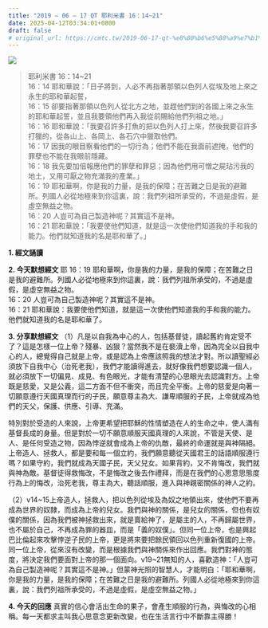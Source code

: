 ```yaml
---
title: "2019 – 06 – 17 QT 耶利米書 16：14~21"
date: 2025-04-12T03:34:01+0800
draft: false
# original_url: https://cmtc.tw/2019-06-17-qt-%e8%80%b6%e5%88%a9%e7%b1%b3%e6%9b%b8-16%ef%bc%9a1421
---
```


![](/images/qt.jpg)
> 耶利米書 16：14\~21  
> 16：14 耶和華說：「日子將到，人必不再指著那領以色列人從埃及地上來之永生的耶和華起誓，  
> 16：15 卻要指著那領以色列人從北方之地，並趕他們到的各國上來之永生的耶和華起誓，並且我要領他們再入我從前賜給他們列祖之地。」  
> 16：16 耶和華說：「我要召許多打魚的把以色列人打上來，然後我要召許多打獵的，從各山上、各岡上、各石穴中獵取他們。  
> 16：17 因我的眼目察看他們的一切行為；他們不能在我面前遮掩，他們的罪孽也不能在我眼前隱藏。  
> 16：18 我先要加倍報應他們的罪孽和罪惡；因為他們用可憎之屍玷污我的地土，又用可厭之物充滿我的產業。」  
> 16：19 耶和華啊，你是我的力量，是我的保障；在苦難之日是我的避難所。列國人必從地極來到你這裏，說：我們列祖所承受的，不過是虛假，是虛空無益之物。  
> 16：20 人豈可為自己製造神呢？其實這不是神。  
> 16：21 耶和華說：「我要使他們知道，就是這一次使他們知道我的手和我的能力。他們就知道我的名是耶和華了。」

**1. 經文誦讀**

**2.  今天默想經文**
耶 16：19 耶和華啊，你是我的力量，是我的保障；在苦難之日是我的避難所。列國人必從地極來到你這裏，說：我們列祖所承受的，不過是虛假，是虛空無益之物。  
16：20 人豈可為自己製造神呢？其實這不是神。  
16：21 耶和華說：我要使他們知道，就是這一次使他們知道我的手和我的能力。他們就知道我的名是耶和華了。

**3. 分享默想經文**
（1）凡是以自我為中心的人，包括基督徒，讀起舊約肯定受不了？這是怎樣一位上帝？殘暴、凶狠？當然我不是在褻瀆上帝，因為完全以自我中心的人，總覺得自己就是上帝，或是認為上帝應該照我的想法才對。所以讀聖經必須放下自我中心（治死老我），我們才能讀得進去，就好像我們想要認識一個人，就必須放下一切偏見、成見、有色眼光，才能有清楚的心思眼光去認識對方。上帝既是慈愛，又是公義，這二方面不但不衝突，而且完全平衡。上帝的慈愛是向著一切願意遵行天國真理而行的子民，願意尊主為大、謙卑順服的子民，上帝就成為他們的天父，保護、供應、引導、充滿。

特別對於受造的人來說，上帝更希望把耶穌的性情塑造在人的生命之中，使人滿有基督長成的身量。但是對於一切不願意順服天國真理的人來說，不管是天使、是人、是任何受造之物，因為悖逆就會成為上帝的仇敵，最終的命運就是與神隔絕。上帝造人、拯救人，都是要和每一個立約，我們願意聽從天國君王的話語順服遵行嗎？如果守約，我們就成為天國子民，天父兒女。如果背約，又不肯悔改，我們就與神為敵。基督徒得救悔改，不是悔改之後去作禮拜，而是在我們的心思意思態度行為上的悔改，治死老我，尊主為大，聽話順服，進入與神親密關係的神人之約。

（2）v14\~15上帝造人，拯救人，把以色列從埃及為奴之地領出來，使他們不要再成為世界的奴隸，而成為上帝的兒女。我們與神的關係，是兒女的關係，但也有奴僕的關係，因為我們被神拯救出來，就是賣給神了，是屬主的人，不再歸屬世界，也不屬於自己，不再成為罪的器皿，而是「義的奴僕」。但同一位上帝，也是興起巴比倫起來攻擊悖逆子民的上帝，更是將來要把餘民領回以色列重新復國的上帝。同一位上帝，從來沒有改變，而是根據我們與神關係來作出回應。我們對神的態度，將決定我們要面對上帝的那一個面向。v19\~21無知的人，喜歡造神：「人豈可為自己製造神呢？其實這不是神。」但蒙神光照的智慧人，才能明白：「耶和華啊，你是我的力量，是我的保障；在苦難之日是我的避難所。列國人必從地極來到你這裏，說：我們列祖所承受的，不過是虛假，是虛空無益之物。」

**4. 今天的回應**
真實的信心會活出生命的果子，會產生順服的行為，與悔改的心相稱。每一天都求主叫我心思意念更新改變，也在生活言行中不斷靠主得勝！
